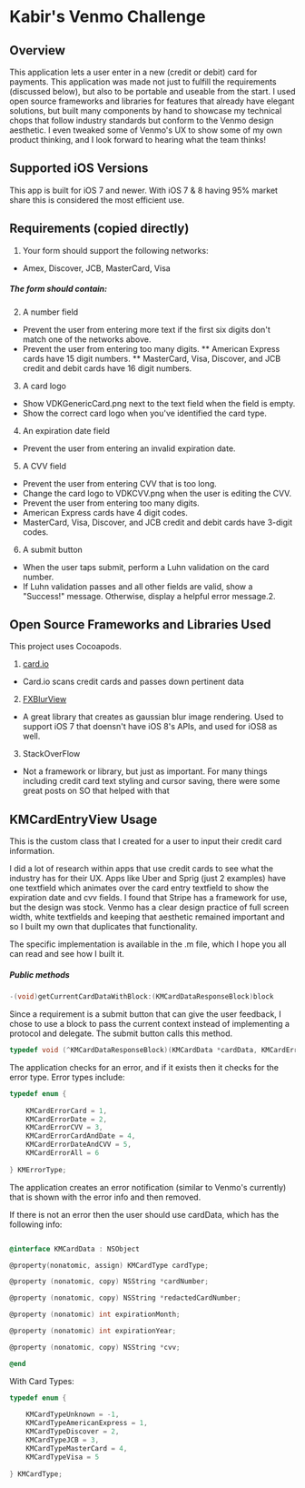 Kabir's Venmo Challenge
========================



Overview
--------

This application lets a user enter in a new (credit or debit) card for payments.  This application was made not just to fulfill the requirements (discussed below), but also to be portable and useable from the start.  I used open source frameworks and libraries for features that already have elegant solutions, but built many components by hand to showcase my technical chops that follow industry standards but conform to the Venmo design aesthetic.  I even tweaked some of Venmo's UX to show some of my own product thinking, and I look forward to hearing what the team thinks!


Supported iOS Versions
---------

This app is built for iOS 7 and newer.  With iOS 7 & 8 having 95% market share this is considered the most efficient use.

Requirements (copied directly)
---------

1. Your form should support the following networks:
 * Amex, Discover, JCB, MasterCard, Visa

##### The form should contain:
2. A number field
 * Prevent the user from entering more text if the first six digits don't match one of the networks above.
 * Prevent the user from entering too many digits.
  ** American Express cards have 15 digit numbers.
  ** MasterCard, Visa, Discover, and JCB credit and debit cards have 16 digit numbers.
3. A card logo
 * Show VDKGenericCard.png next to the text field when the field is empty.
 * Show the correct card logo when you've identified the card type.
4. An expiration date field
 * Prevent the user from entering an invalid expiration date.
5. A CVV field
 * Prevent the user from entering CVV that is too long.
 * Change the card logo to VDKCVV.png when the user is editing the CVV.
 * Prevent the user from entering too many digits.
  * American Express cards have 4 digit codes.
  * MasterCard, Visa, Discover, and JCB credit and debit cards have 3-digit codes.
6. A submit button
 * When the user taps submit, perform a Luhn validation on the card number.
 * If Luhn validation passes and all other fields are valid, show a "Success!" message. Otherwise, display a helpful error message.2. 



Open Source Frameworks and Libraries Used
---------------

This project uses Cocoapods.

1. [card.io](https://github.com/card-io/card.io-iOS-SDK)
 * Card.io scans credit cards and passes down pertinent data
2. [FXBlurView](https://github.com/nicklockwood/FXBlurView)
 * A great library that creates as gaussian blur image rendering.  Used to support iOS 7 that doensn't have iOS 8's APIs, and used for iOS8 as well.
3. StackOverFlow
 * Not a framework or library, but just as important.  For many things including credit card text styling and cursor saving, there were some great posts on SO that helped with that


KMCardEntryView Usage
----------------

This is the custom class that I created for a user to input their credit card information.

I did a lot of research within apps that use credit cards to see what the industry has for their UX.  Apps like Uber and Sprig (just 2 examples) have one textfield which animates over the card entry textfield to show the expiration date and cvv fields.  I found that Stripe has a framework for use, but the design was stock.  Venmo has a clear design practice of full screen width, white textfields and keeping that aesthetic remained important and so I built my own that duplicates that functionality.

The specific implementation is available in the .m file, which I hope you all can read and see how I built it.  


##### Public methods

```objective-c
-(void)getCurrentCardDataWithBlock:(KMCardDataResponseBlock)block
```

Since a requirement is a submit button that can give the user feedback, I chose to use a block to pass the current context instead of implementing a protocol and delegate.  The submit button calls this method.

```objective-c
typedef void (^KMCardDataResponseBlock)(KMCardData *cardData, KMCardError *error);
```

The application checks for an error, and if it exists then it checks for the error type.  Error types include:
```objective-c
typedef enum {
    
    KMCardErrorCard = 1,
    KMCardErrorDate = 2,
    KMCardErrorCVV = 3,
    KMCardErrorCardAndDate = 4,
    KMCardErrorDateAndCVV = 5,
    KMCardErrorAll = 6
    
} KMErrorType;
```

The application creates an error notification (similar to Venmo's currently) that is shown with the error info and then removed.


If there is not an error then the user should use cardData, which has the following info:
```objective-c

@interface KMCardData : NSObject

@property(nonatomic, assign) KMCardType cardType;

@property (nonatomic, copy) NSString *cardNumber;

@property (nonatomic, copy) NSString *redactedCardNumber;

@property (nonatomic) int expirationMonth;

@property (nonatomic) int expirationYear;

@property (nonatomic, copy) NSString *cvv;

@end
```

With Card Types:
```objective-c
typedef enum {
    
    KMCardTypeUnknown = -1,
    KMCardTypeAmericanExpress = 1,
    KMCardTypeDiscover = 2,
    KMCardTypeJCB = 3,
    KMCardTypeMasterCard = 4,
    KMCardTypeVisa = 5
    
} KMCardType;
```


